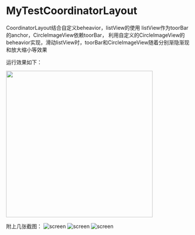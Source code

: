 # MyTestCoordinatorLayout
CoordinatorLayout结合自定义beheavior，listView的使用
listView作为toorBar的anchor，CircleImageView依赖toorBar，
利用自定义的CircleImageView的beheavior实现，滑动listView时，toorBar和CircleImageView随着分别渐隐渐现和放大缩小等效果

运行效果如下：

<img src="https://github.com/zongkaili/MyTestCoordinatorLayout-master/blob/master/screenshot/testCoordDemo.gif" width="400">

附上几张截图：
![screen](https://github.com/zongkaili/MyTestCoordinatorLayout-master/blob/master/screenshot/device-2016-12-28-104145.png)
![screen](https://github.com/zongkaili/MyTestCoordinatorLayout-master/blob/master/screenshot/device-2016-12-28-104254.png)
![screen](https://github.com/zongkaili/MyTestCoordinatorLayout-master/blob/master/screenshot/device-2016-12-28-104337.png)